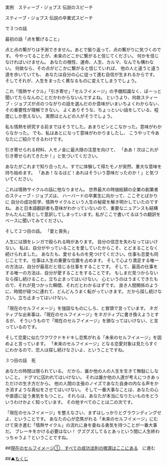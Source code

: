 実例　スティーブ・ジョブス 伝説のスピーチ

スティーブ・ジョブス 伝説の卒業式スピーチ

で３つの話



最初の話「点を繋げること」

点と点の繋がりは予測できません。あとで振り返って、点の繋がりに気づくのです。
今やってることが、未来のどこかに繋がると信じてください。
何かを信じなければいけません。
あなたの根性、運命、人生、カルマ、なんでも構わない。
何故なら、その点がどこかに繋がると信じていれば、
他の人と違うと違う道を歩いていても、
あなたは自分の心に従って進む自信が生まれるからです。
そしてそれが、人生をまったく異なるものに変えてしまうでしょう。

これ「情熱サイクル」「引き寄せ」「セルフイメージ」の予備知識なく、ぼーっと聞いてたらなんのことだかわからないんですよね。
というより、何故スティーブ・ジョブズが点のつながりの話を選んだのか意味がいまいちよくわからない、その重要性が理解できない。
よくありそうな、ちょっといい話をしている、程度にしか思えない。
実際ほとんどの人がそうでしょう。

私も情熱を研究する前まではそうでした。あまりピンとこなかった。意味がわからなかった。
でも、私はあとになって意味がわかりましたし、
こうやって今あなたにご紹介できるわけです。

引き寄せられる材料、人モノ金に最大限の注意を向けて、
「ああ！次はこれが引き寄せられてきたか！」と気づいてください。

あなたがこれまで知り合った人、すでに体験して得たモノが突然、重大な意味を持ち始めます。
「ああ！なるほど！あれはそういう意味だったのか！」と気づいてください。

これは情熱サイクルの話に他なりません。
世界最大の時価総額の企業の創業者のスティーブ・ジョブズは、
ハーバードの卒業生に向かって、ここぞとばかりに
自分の成功哲学、情熱サイクルという人生の秘密を解き明かしていたのですね。
あと日本語翻訳者も意味がわかっていないので、重要なニュアンスも結構かんたんに落として意訳してしまっています。私がここで書いてるほうの翻訳をベースに聞いてみてください。

そして２つ目の話。
「愛と喪失」

人生には頭をレンガで殴られる時があります。 自分の信念を失わなってはいけない。 私は、自分がやっていることを愛していたからこそ、とどまることなく続けられました。 あなたも、愛せるものを見つけてください。仕事も恋愛も同じことです。 仕事は人生の重要な位置を占めます。 そして心より満足する唯一の方法は、自分が最高だと信じる仕事をすることです。 そして、最高の仕事をする唯一の方法は、自分が愛することをすることです。 もしまだ見つからないなら探し続けること。立ち止まってはいけない。 心というのはうまくできたもので、それが見つかった瞬間、それだとわかるはずです。 良き人間関係のように、時間が経つに連れて、どんどんうまく転がっていきます。 だから探し続けなさい。立ち止まってはいけない。

「現在のセルフイメージ」を強固なものにしろ、と冒頭で言っています。
ネガティブな出来事は、「現在のセルフイメージ」をネガティブに書き換えようとするが、
そういうもので「現在のセルフイメージ」を損なってはいけない、と言っているのです。

そして恋愛に似たワクワクドキドキし恋焦がれる「未来のセルフイメージ」を固めよと言っています。
「未来のセルフイメージ」となる恋愛対象は見たらすぐにわかるので、恋人は探し続けなさいよ、ということですね。

３つ目の話　死

あなたの時間は限られている。
だから、誰か他の人の人生を生きて無駄にしないこと。
ドグマに囚われてはいけない。
それは誰か他の人達が考えにつきあっただけの生き方だから。
他の人間の主張のノイズであなた自身の内なる声をかき消すような真似をさせてはいけない。
そして一番大事なことは、あなたの心や直感に従う勇気をもつこと。
それらは、あなたが本当になりたいものをどういうわけかよく知っています。
その他すべてのことは二の次です。

「現在のセルフイメージ」を整えなさい、まずはしっかりとグラウンディングせよ、ということです。
あなたの心が恋焦がれる「未来のセルフイメージ」にむけて突き進む「情熱サイクル」の流れに身を委ねる勇気を持つことが一番大事だ。
ブレーキをかける必要はない！
グズグズしてるとあっという間に人生終わっちゃうよ？ということですね。

##[現在のセルフイメージ①　すべての成功法則の根源はここにある](/contents/entry2/entry.html)　に進む

##▲[もくじ](/contents/a_index/entry.html)